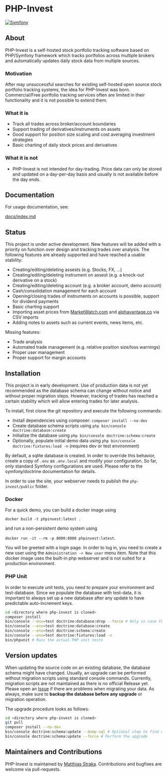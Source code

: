 # PHP-Invest
[![Symfony](https://github.com/matthiasstraka/php-invest/actions/workflows/symfony.yml/badge.svg)](https://github.com/matthiasstraka/php-invest/actions/workflows/symfony.yml)

## About
PHP-Invest is a self-hosted stock portfolio tracking software based on PHP/Symfony framework which tracks portfolios across multiple brokers and automatically updates daily stock data from multiple sources.

### Motivation
After may unsuccessful searches for existing self-hosted open source stock portfolio tracking systems, the idea for PHP-Invest was born.
Commercial/Free portfolio tracking services often are limited in their functionality and it is not possible to extend them.

### What it is
* Track all trades across broker/account boundaries
* Support trading of derivatives/instruments on assets
* Good support for position size scaling and cost averaging investment strategies
* Basic charting of daily stock prices and derivatives

### What it is not
* PHP-Invest is not intended for day-trading. Price data can only be stored and updated on a day-per-day basis and usually is not available before the day ends.

## Documentation
For usage documentation, see:

[docs/index.md](https://github.com/matthiasstraka/php-invest/blob/main/docs/index.md)

## Status
This project is under active development.
New features will be added with a priority on function over design and tracking trades over analysis.
The following features are already supported and have reached a usable stability:
* Creating/editing/deleting assests (e.g. Stocks, FX, ...)
* Creating/editing/deleting instrument on assest (e.g. a knock-out derivative on a stock)
* Creating/editing/deleting account (e.g. a broker account, demo account)
* Cash/consolidation management for each account
* Opening/closing trades of instruments on accounts is possible, support for dividend payments
* Basic charting support
* Importing asset prices from [MarketWatch.com](https://www.marketwatch.com/) and [alphavantage.co](https://www.alphavantage.co/) via CSV imports
* Adding notes to assets such as current events, news items, etc.

Missing features:
* Trade analysis
* Automated trade management (e.g. relative position size/loss warnings)
* Proper user management
* Proper support for margin accounts

## Installation
This project is in early development.
Use of production data is not yet recommended as the database schema can change without notice and without proper migration steps.
However, tracking of trades has reached a certain stability which will allow entering trades for later analysis.

To install, first clone the git repository and execute the following commands:

* Install dependencies using composer: `composer install --no-dev`
* Create database schema scripts using `php bin/console doctrine:database:create`
* Initialize the database using `php bin/console doctrine:schema:create`
* Optionally, populate initial demo data using `php bin/console doctrine:fixtures:load -n` (requires dev or test environment)

By default, a sqlite database is created. In order to override this behavior, create a copy of `.env` as `.env.local` and modify your configuration.
So far, only standard Symfony configurations are used. Please refer to the symfony/doctrine documentation for details.

In order to use the site, your webserver needs to publish the `php-invest/public` folder.

### Docker
For a quick demo, you can build a docker image using

```docker build -t phpinvest:latest .```

and run a non-persistent demo system using

```docker run -it --rm -p 8000:8000 phpinvest:latest```.

You will be greeted with a login page.
In order to log in, you need to create a new user using the `Administration -> New user` menu item.
Note that this docker image uses the built-in php webserver and is not suited for a production environment.

### PHP Unit
In order to execute unit tests, you need to prepare your environment and test-database.
Since we populate the database with test-data, it is important to always set up a new database after any update to have predictable auto-increment keys.

```bash
cd <directory where php-invest is cloned>
composer install
bin/console --env=test doctrine:database:drop --force # Only in case there is an old version
bin/console --env=test doctrine:database:create
bin/console --env=test doctrine:schema:create
bin/console --env=test doctrine:fixtures:load -n
bin/phpunit # Runs the actual PHP unit tests
```

## Version updates
When updating the source code on an existing database, the database schema might have changed.
Usually, an upgrade can be performed without migration scripts using standard console commands.
Currently, migration scripts are not maintained as there is no official Release yet.
Please open an [Issue](https://github.com/matthiasstraka/php-invest/issues) if there are problems when migrating your data.
As always, make sure to **backup the database before any upgrade** or migration operation.

The upgrade procedure looks as follows:
```bash
cd <directory where php-invest is cloned>
git pull
composer install --no-dev
bin/console doctrine:schema:update --dump-sql # Optional step to find out what will change (no execution yet)
bin/console doctrine:schema:update --force # Perform the upgrade
```

## Maintainers and Contributions
PHP-Invest is maintained by [Matthias Straka](https://github.com/matthiasstraka).
Contributions and bugfixes are welcome via pull-requests.
